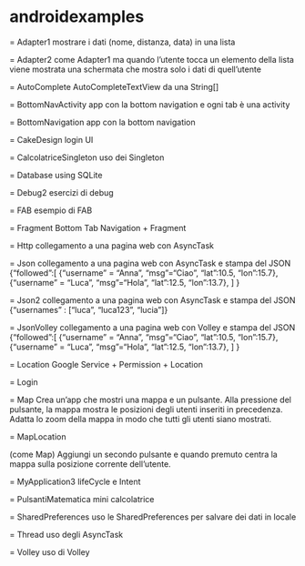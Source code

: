 # androidexamples

= Adapter1
mostrare i dati (nome, distanza, data) in una lista

= Adapter2
come Adapter1 ma quando l’utente tocca un elemento della lista viene mostrata una schermata che mostra solo i dati di quell’utente

= AutoComplete
AutoCompleteTextView da una String[]

= BottomNavActivity
app con la bottom navigation e ogni tab è una activity

= BottomNavigation
app con la bottom navigation

= CakeDesign
login UI

= CalcolatriceSingleton
uso dei Singleton

= Database
using SQLite

= Debug2
esercizi di debug

= FAB
esempio di FAB

= Fragment
Bottom Tab Navigation + Fragment

= Http
collegamento a una pagina web con AsyncTask

= Json
collegamento a una pagina web con AsyncTask e stampa del JSON
{“followed”:[ {“username” = “Anna”, “msg”=“Ciao”, “lat”:10.5, “lon”:15.7}, {“username” = “Luca”, “msg”=“Hola”, “lat”:12.5, “lon”:13.7}, ] }

= Json2
collegamento a una pagina web con AsyncTask e stampa del JSON
{“usernames” : [“luca”, “luca123”, “lucia”]}

= JsonVolley
collegamento a una pagina web con Volley e stampa del JSON
{“followed”:[ {“username” = “Anna”, “msg”=“Ciao”, “lat”:10.5, “lon”:15.7}, {“username” = “Luca”, “msg”=“Hola”, “lat”:12.5, “lon”:13.7}, ] }

= Location
Google Service + Permission + Location

= Login

= Map
Crea un’app che mostri una mappa e un pulsante. Alla pressione del pulsante, la mappa mostra le posizioni degli utenti inseriti in precedenza. Adatta lo zoom della mappa in modo che tutti gli utenti siano mostrati.

= MapLocation

(come Map) Aggiungi un secondo pulsante e quando premuto centra la mappa sulla posizione corrente dell’utente.

= MyApplication3
lifeCycle e Intent

= PulsantiMatematica
mini calcolatrice

= SharedPreferences
uso le SharedPreferences per salvare dei dati in locale

= Thread
uso degli AsyncTask

= Volley
uso di Volley
